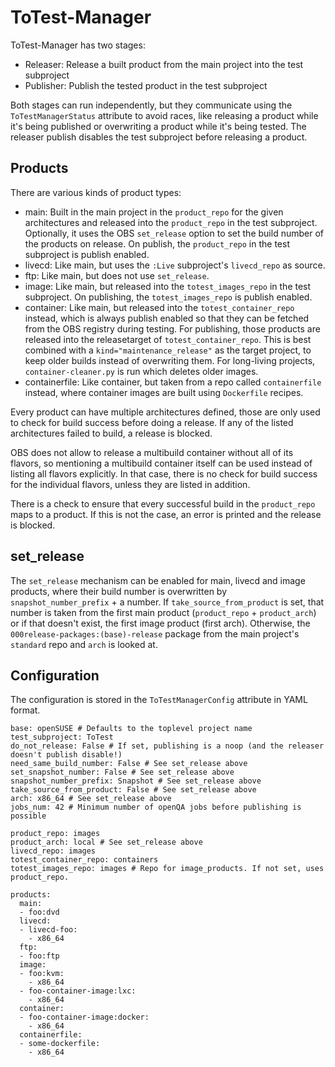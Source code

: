 ToTest-Manager
==============

ToTest-Manager has two stages:

* Releaser: Release a built product from the main project into the test subproject
* Publisher: Publish the tested product in the test subproject

Both stages can run independently, but they communicate using the `ToTestManagerStatus` attribute to avoid races, like releasing a product while it's being published or overwriting a product while it's being tested. The releaser publish disables the test subproject before releasing a product.

Products
--------

There are various kinds of product types:

* main: Built in the main project in the `product_repo` for the given architectures and released into the `product_repo` in the test subproject. Optionally, it uses the OBS `set_release` option to set the build number of the products on release. On publish, the `product_repo` in the test subproject is publish enabled.
* livecd: Like main, but uses the `:Live` subproject's `livecd_repo` as source.
* ftp: Like main, but does not use `set_release`.
* image: Like main, but released into the `totest_images_repo` in the test subproject. On publishing, the `totest_images_repo` is publish enabled.
* container: Like main, but released into the `totest_container_repo` instead, which is always publish enabled so that they can be fetched from the OBS registry during testing. For publishing, those products are released into the releasetarget of `totest_container_repo`. This is best combined with a `kind="maintenance_release"` as the target project, to keep older builds instead of overwriting them. For long-living projects, `container-cleaner.py` is run which deletes older images.
* containerfile: Like container, but taken from a repo called `containerfile` instead, where container images are built using `Dockerfile` recipes.

Every product can have multiple architectures defined, those are only used to check for build success before doing a release. If any of the listed architectures failed to build, a release is blocked.

OBS does not allow to release a multibuild container without all of its flavors, so mentioning a multibuild container itself can be used instead of listing all flavors explicitly. In that case, there is no check for build success for the individual flavors, unless they are listed in addition.

There is a check to ensure that every successful build in the `product_repo` maps to a product. If this is not the case, an error is printed and the release is blocked.

set_release
-----------

The `set_release` mechanism can be enabled for main, livecd and image products, where their build number is overwritten by `snapshot_number_prefix` + a number. If `take_source_from_product` is set, that number is taken from the first main product (`product_repo` + `product_arch`) or if that doesn't exist, the first image product (first arch). Otherwise, the `000release-packages:(base)-release` package from the main project's `standard` repo and `arch` is looked at.

Configuration
-------------

The configuration is stored in the `ToTestManagerConfig` attribute in YAML format.

```
base: openSUSE # Defaults to the toplevel project name
test_subproject: ToTest
do_not_release: False # If set, publishing is a noop (and the releaser doesn't publish disable!)
need_same_build_number: False # See set_release above
set_snapshot_number: False # See set_release above
snapshot_number_prefix: Snapshot # See set_release above
take_source_from_product: False # See set_release above
arch: x86_64 # See set_release above
jobs_num: 42 # Minimum number of openQA jobs before publishing is possible

product_repo: images
product_arch: local # See set_release above
livecd_repo: images
totest_container_repo: containers
totest_images_repo: images # Repo for image_products. If not set, uses product_repo.

products:
  main:
  - foo:dvd
  livecd:
  - livecd-foo:
    - x86_64
  ftp:
  - foo:ftp
  image:
  - foo:kvm:
    - x86_64
  - foo-container-image:lxc:
    - x86_64
  container:
  - foo-container-image:docker:
    - x86_64
  containerfile:
  - some-dockerfile:
    - x86_64
```

